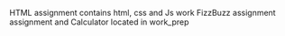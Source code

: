 HTML assignment contains html, css and Js work
FizzBuzz assignment assignment and Calculator located in work_prep
